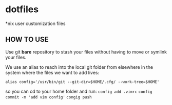 # dotfiles
*nix user customization files 

## HOW TO USE 
Use git **bare** repository to stash your files without having to move or symlink your files.

We use an alias to reach into the local git folder from elsewhere in the system where the files we want to add lives:

```alias config='/usr/bin/git --git-dir=$HOME/.cfg/ --work-tree=$HOME'```

so you can cd to your home folder and run: 
``` config add .vimrc ```
``` config commit -m 'add vim config' ```
``` congig push ```



